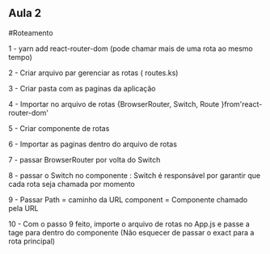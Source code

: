 ## Aula 2

#Roteamento

1 - yarn add react-router-dom (pode chamar mais de uma rota ao mesmo tempo)

2 - Criar arquivo par gerenciar as rotas ( routes.ks)

3 - Criar pasta com as paginas da aplicação

4 - Importar no arquivo de rotas
{BrowserRouter, Switch, Route }from'react-router-dom'

5 - Criar componente de rotas

6 - Importar as paginas dentro do arquivo de rotas

7 - passar BrowserRouter por volta do Switch

8 - passar o Switch no componente : Switch é responsável por garantir que cada rota seja chamada por momento

9 - Passar <Route path="/caminhodapagina" component={ComponenteChamado} />
Path = caminho da URL
component = Componente chamado pela URL

10 - Com o passo 9 feito, importe o arquivo de rotas
no App.js e passe a tage <Routes/> para dentro do componente (Não esquecer de passar o exact para a rota principal)
